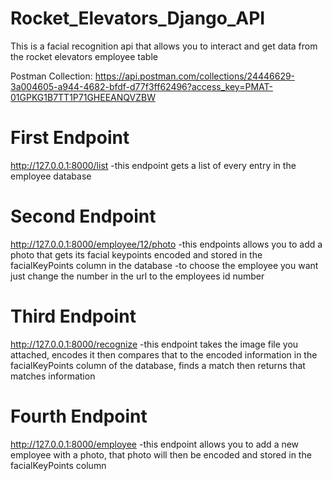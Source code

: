 # Rocket_Elevators_Django_API

This is a facial recognition api that allows you to interact and get data from the rocket elevators employee table

Postman Collection: https://api.postman.com/collections/24446629-3a004605-a944-4682-bfdf-d77f3ff62496?access_key=PMAT-01GPKG1B7TT1P71GHEEANQVZBW

# First Endpoint 

http://127.0.0.1:8000/list
-this endpoint gets a list of every entry in the employee database

# Second Endpoint

 http://127.0.0.1:8000/employee/12/photo
 -this endpoints allows you to add a photo that gets its facial keypoints encoded and stored in the facialKeyPoints column in the database
 -to choose the employee you want just change the number in the url to the employees id number

# Third Endpoint

http://127.0.0.1:8000/recognize
-this endpoint takes the image file you attached, encodes it then compares that to the encoded information in the facialKeyPoints column of the database, finds a match then returns that matches information

# Fourth Endpoint

http://127.0.0.1:8000/employee
-this endpoint allows you to add a new employee with a photo, that photo will then be encoded and stored in the facialKeyPoints column
